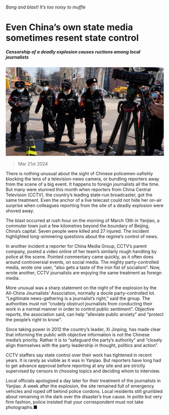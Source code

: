 ###### Bang and blast! It’s too noisy to muffle

# Even China’s own state media sometimes resent state control 

##### Censorship of a deadly explosion causes ructions among local journalists 

![image](images/20240323_CNP002.jpg) 

> Mar 21st 2024 

There is nothing unusual about the sight of Chinese policemen oafishly blocking the lens of a television-news camera, or bundling reporters away from the scene of a big event. It happens to foreign journalists all the time. But many were stunned this month when reporters from China Central Television (CCTV), the country’s leading state-run broadcaster, got the same treatment. Even the anchor of a live telecast could not hide her on-air surprise when colleagues reporting from the site of a deadly explosion were shoved away.

The blast occurred at rush hour on the morning of March 13th in Yanjiao, a commuter town just a few kilometres beyond the boundary of Beijing, China’s capital. Seven people were killed and 27 injured. The incident highlighted long-simmering questions about the regime’s control of news.

In another incident a reporter for China Media Group, CCTV’s parent company, posted a video online of her team’s similarly rough handling by police at the scene. Pointed commentary came quickly, as it often does around controversial events, on social media. The mighty party-controlled media, wrote one user, “also gets a taste of the iron fist of socialism”. Now, wrote another, CCTV journalists are enjoying the same treatment as foreign media.

More unusual was a sharp statement on the night of the explosion by the All-China Journalists’ Association, normally a docile party-controlled lot. “Legitimate news-gathering is a journalist’s right,” said the group. The authorities must not “crudely obstruct journalists from conducting their work in a normal manner in order to control public sentiment”. Objective reports, the association said, can help “alleviate public anxiety” and “protect the people’s right to know”. 

Since taking power in 2012 the country’s leader, Xi Jinping, has made clear that informing the public with objective information is not the Chinese media’s priority. Rather it is to “safeguard the party’s authority” and “closely align themselves with the party leadership in thought, politics and action”. 

CCTV staffers say state control over their work has tightened in recent years. It is rarely as visible as it was in Yanjiao. But reporters have long had to get advance approval before reporting at any site and are strictly supervised by censors in choosing topics and deciding whom to interview.

Local officials apologised a day later for their treatment of the journalists in Yanjiao. A week after the explosion, the site remained full of emergency vehicles and roped off behind police cordons. Local residents still grumbled about remaining in the dark over the disaster’s true cause. In polite but very firm fashion, police insisted that your correspondent must not take photographs.■


